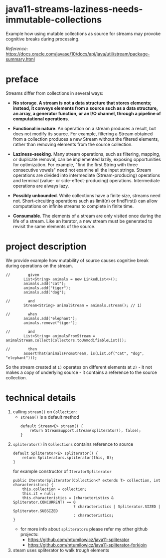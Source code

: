 # java11-streams-laziness-needs-immutable-collections
Example how using mutable collections as source for 
streams may provoke cognitive breaks during processing.

_Reference_: https://docs.oracle.com/javase/10/docs/api/java/util/stream/package-summary.html

# preface
Streams differ from collections in several ways:
* **No storage. A stream is not a data structure that stores 
elements; instead, it conveys elements from a source such 
as a data structure, an array, a generator function, or 
an I/O channel, through a pipeline of computational 
operations**.

* **Functional in nature**. An operation on a stream produces 
a result, but does not modify its source. For example, 
filtering a Stream obtained from a collection produces a 
new Stream without the filtered elements, rather than 
removing elements from the source collection.

* **Laziness-seeking**. Many stream operations, such as 
filtering, mapping, or duplicate removal, can be 
implemented lazily, exposing opportunities for optimization. 
For example, "find the first String with three consecutive 
vowels" need not examine all the input strings. Stream 
operations are divided into intermediate (Stream-producing) 
operations and terminal (value- or side-effect-producing) 
operations. Intermediate operations are always lazy.

* **Possibly unbounded**. While collections have a finite size, 
streams need not. Short-circuiting operations such as 
limit(n) or findFirst() can allow computations on infinite 
streams to complete in finite time.

* **Consumable**. The elements of a stream are only visited 
once during the life of a stream. Like an Iterator, a new 
stream must be generated to revisit the same elements of 
the source.

# project description
We provide example how mutability of source causes cognitive
break during operations on the stream.
```
//        given
        List<String> animals = new LinkedList<>();
        animals.add("cat");
        animals.add("tiger");
        animals.add("dog");

//        and
        Stream<String> animalStream = animals.stream(); // 1)
        
//        when
        animals.add("elephant");
        animals.remove("tiger");
        
//        and
        List<String> animalsFromStream = animalStream.collect(Collectors.toUnmodifiableList());
        
//        then
        assertThat(animalsFromStream, is(List.of("cat", "dog", "elephant")));
```
So the stream created at `1)` operates on different elements
at `2)` - it not makes a copy of underlying source - it 
contains a reference to the source collection.

# technical details
1. calling `stream()` on `Collection`:
    * `stream()` is a default method
       ```
       default Stream<E> stream() {
           return StreamSupport.stream(spliterator(), false);
       }
       ```
1. `spliterator()` in `Collections` contains reference 
    to source
    ```
    default Spliterator<E> spliterator() {
        return Spliterators.spliterator(this, 0);
    }
    ```
    for example constructor of `IteratorSpliterator`
    ```
    public IteratorSpliterator(Collection<? extends T> collection, int characteristics) {
        this.collection = collection;
        this.it = null;
        this.characteristics = (characteristics & Spliterator.CONCURRENT) == 0
                               ? characteristics | Spliterator.SIZED | Spliterator.SUBSIZED
                               : characteristics;
    }
    ```
    * for more info about `spliterators` please refer 
    my other github projects:
        * https://github.com/mtumilowicz/java11-spliterator
        * https://github.com/mtumilowicz/java11-spliterator-forkjoin
1. steam uses spliterator to walk trough elements